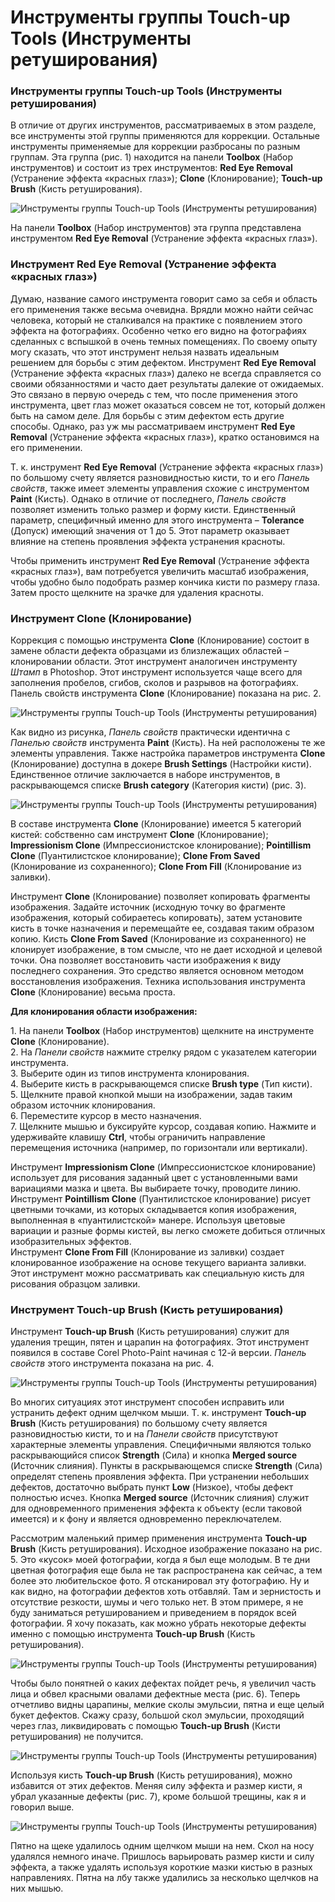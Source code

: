 # Инструменты группы Touch-up Tools (Инструменты ретуширования)

### Инструменты группы Touch-up Tools (Инструменты ретуширования)

В отличие от других инструментов, рассматриваемых в этом разделе, все инструменты этой группы применяются для коррекции. Остальные инструменты применяемые для коррекции разбросаны по разным группам. Эта группа (рис. 1) находится на панели **Toolbox** (Набор инструментов) и состоит из трех инструментов: **Red Eye Removal** (Устранение эффекта «красных глаз»); **Clone** (Клонирование); **Touch-up Brush** (Кисть ретуширования).

![Инструменты группы Touch-up Tools (Инструменты ретуширования)](./ec31917c-0db4-4034-959a-6464f0bd74de.jpg)

На панели **Toolbox** (Набор инструментов) эта группа представлена инструментом **Red Eye Removal** (Устранение эффекта «красных глаз»).

### Инструмент Red Eye Removal (Устранение эффекта «красных глаз»)

Думаю, название самого инструмента говорит само за себя и область его применения также весьма очевидна. Врядли можно найти сейчас человека, который не сталкивался на практике с появлением этого эффекта на фотографиях. Особенно четко его видно на фотографиях сделанных с вспышкой в очень темных помещениях. По своему опыту могу сказать, что этот инструмент нельзя назвать идеальным решением для борьбы с этим дефектом. Инструмент **Red Eye Removal** (Устранение эффекта «красных глаз») далеко не всегда справляется со своими обязанностями и часто дает результаты далекие от ожидаемых. Это связано в первую очередь с тем, что после применения этого инструмента, цвет глаз может оказаться совсем не тот, который должен быть на самом деле. Для борьбы с этим дефектом есть другие способы. Однако, раз уж мы рассматриваем инструмент **Red Eye Removal** (Устранение эффекта «красных глаз»), кратко остановимся на его применении.

Т. к. инструмент **Red Eye Removal** (Устранение эффекта «красных глаз») по большому счету является разновидностью кисти, то и его _Панель свойств_, также имеет элементы управления схожие с инструментом **Paint** (Кисть). Однако в отличие от последнего, _Панель свойств_ позволяет изменить только размер и форму кисти. Единственный параметр, специфичный именно для этого инструмента – **Tolerance** (Допуск) имеющий значения от 1 до 5\. Этот параметр оказывает влияние на степень проявления эффекта устранения красноты.

Чтобы применить инструмент **Red Eye Removal** (Устранение эффекта «красных глаз»), вам потребуется увеличить масштаб изображения, чтобы удобно было подобрать размер кончика кисти по размеру глаза. Затем просто щелкните на зрачке для удаления красноты.

### Инструмент Clone (Клонирование)

Коррекция с помощью инструмента **Clone** (Клонирование) состоит в замене области дефекта образцами из близлежащих областей – клонировании области. Этот инструмент аналогичен инструменту _Штамп_ в Photoshop. Этот инструмент используется чаще всего для заполнения пробелов, сгибов, сколов и разрывов на фотографиях. Панель свойств инструмента **Clone** (Клонирование) показана на рис. 2.

![Инструменты группы Touch-up Tools (Инструменты ретуширования)](./cff876dc-87ec-40a7-932b-fa264bbd8d02.jpg)

Как видно из рисунка, _Панель свойств_ практически идентична с _Панелью свойств_ инструмента **Paint** (Кисть). На ней расположены те же элементы управления. Также настройка параметров инструмента **Clone** (Клонирование) доступна в докере **Brush Settings** (Настройки кисти). Единственное отличие заключается в наборе инструментов, в раскрывающемся списке **Brush category** (Категория кисти) (рис. 3).

![Инструменты группы Touch-up Tools (Инструменты ретуширования)](./1a66385f-8b59-45a7-af8a-aba147bb8fbd.jpg)

В составе инструмента **Clone** (Клонирование) имеется 5 категорий кистей: собственно сам инструмент **Clone** (Клонирование); **Impressionism Clone** (Импрессионистское клонирование); **Pointillism Clone** (Пуантилистское клонирование); **Clone From Saved** (Клонирование из сохраненного); **Clone From Fill** (Клонирование из заливки).

Инструмент **Clone** (Клонирование) позволяет копировать фрагменты изображения. Задайте источник (исходную точку во фрагменте изображения, который собираетесь копировать), затем установите кисть в точке назначения и перемещайте ее, создавая таким образом копию. Кисть **Clone From Saved** (Клонирование из сохраненного) не клонирует изображение, в том смысле, что не дает исходной и целевой точки. Она позволяет восстановить части изображения к виду последнего сохранения. Это средство является основном методом восстановления изображения. Техника использования инструмента **Clone** (Клонирование) весьма проста.

**Для клонирования области изображения:**

1\. На панели **Toolbox** (Набор инструментов) щелкните на инструменте **Clone** (Клонирование).  
2\. На _Панели свойств_ нажмите стрелку рядом с указателем категории инструмента.  
3\. Выберите один из типов инструмента клонирования.  
4\. Выберите кисть в раскрывающемся списке **Brush type** (Тип кисти).  
5\. Щелкните правой кнопкой мыши на изображении, задав таким образом источник клонирования.  
6\. Переместите курсор в место назначения.  
7\. Щелкните мышью и буксируйте курсор, создавая копию. Нажмите и удерживайте клавишу **Ctrl**, чтобы ограничить направление перемещения источника (например, по горизонтали или вертикали).

Инструмент **Impressionism Clone** (Импрессионистское клонирование) использует для рисования заданный цвет с установленными вами вариациями мазка и цвета. Вы выбираете точку, проводите линию.  
Инструмент **Pointillism Clone** (Пуантилистское клонирование) рисует цветными точками, из которых складывается копия изображения, выполненная в «пуантилистской» манере. Используя цветовые вариации и разные формы кистей, вы легко сможете добиться отличных изобразительных эффектов.  
Инструмент **Clone From Fill** (Клонирование из заливки) создает клонированное изображение на основе текущего варианта заливки. Этот инструмент можно рассматривать как специальную кисть для рисования образцом заливки.

### Инструмент Touch-up Brush (Кисть ретуширования)

Инструмент **Touch-up Brush** (Кисть ретуширования) служит для удаления трещин, пятен и царапин на фотографиях. Этот инструмент появился в составе Corel Photo-Paint начиная с 12-й версии. _Панель свойств_ этого инструмента показана на рис. 4.

![Инструменты группы Touch-up Tools (Инструменты ретуширования)](./3dd13f74-c33e-4649-9184-16b5fc49195b.jpg)

Во многих ситуациях этот инструмент способен исправить или устранить дефект одним щелчком мыши. Т. к. инструмент **Touch-up Brush** (Кисть ретуширования) по большому счету является разновидностью кисти, то и на _Панели свойств_ присутствуют характерные элементы управления. Специфичными являются только раскрывающийся список **Strength** (Сила) и кнопка **Merged source** (Источник слияния). Пункты в раскрывающемся списке **Strength** (Сила) определят степень проявления эффекта. При устранении небольших дефектов, достаточно выбрать пункт **Low** (Низкое), чтобы дефект полностью исчез. Кнопка **Merged source** (Источник слияния) служит для одновременного применения эффекта к объекту (если таковой имеется) и к фону и является одновременно переключателем.

Рассмотрим маленький пример применения инструмента **Touch-up Brush** (Кисть ретуширования). Исходное изображение показано на рис. 5\. Это «кусок» моей фотографии, когда я был еще молодым. В те дни цветная фотография еще была не так распространена как сейчас, а тем более это любительское фото. Я отсканировал эту фотографию. Ну и как видно, на фотографии дефектов хоть отбавляй. Там и зернистость и отсутствие резкости, шумы и чего только нет. В этом примере, я не буду заниматься ретушированием и приведением в порядок всей фотографии. Я хочу показать, как можно убрать некоторые дефекты именно с помощью инструмента **Touch-up Brush** (Кисть ретуширования).

![Инструменты группы Touch-up Tools (Инструменты ретуширования)](./cb9ea6b4-9245-4105-96ec-e6834e9a80cc.jpg)

Чтобы было понятней о каких дефектах пойдет речь, я увеличил часть лица и обвел красными овалами дефектные места (рис. 6). Теперь отчетливо видны царапины, мелкие сколы эмульсии, пятна и еще целый букет дефектов. Скажу сразу, большой скол эмульсии, проходящий через глаз, ликвидировать с помощью **Touch-up Brush** (Кисти ретуширования) не получится.

![Инструменты группы Touch-up Tools (Инструменты ретуширования)](./30b9e281-7504-4dbd-9d8a-64c20217ab0b.jpg)

Используя кисть **Touch-up Brush** (Кисть ретуширования), можно избавится от этих дефектов. Меняя силу эффекта и размер кисти, я убрал указанные дефекты (рис. 7), кроме большой трещины, как я и говорил выше.

![Инструменты группы Touch-up Tools (Инструменты ретуширования)](./ebe5ce86-90cf-4324-a034-5ea603ce2385.jpg)

Пятно на щеке удалилось одним щелчком мыши на нем. Скол на носу удалялся немного иначе. Пришлось варьировать размер кисти и силу эффекта, а также удалять используя короткие мазки кистью в разных направлениях. Пятна на лбу также удалились за несколько щелчков на них мышью.